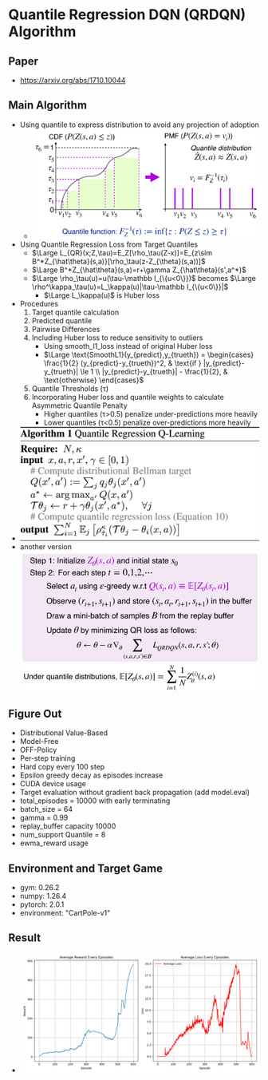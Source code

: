# Quantile Regression DQN (QRDQN) Algorithm
## Paper
* https://arxiv.org/abs/1710.10044
## Main Algorithm
* Using quantile to express distribution to avoid any projection of adoption
  * ![Quantile](Quantile.png)
* Using Quantile Regression Loss from Target Quantiles
  * $\Large L_{QR}(x;Z,\tau)=E_Z[\rho_\tau(Z-x)]=E_{z\sim B^*Z_{\hat\theta}(s,a)}[\rho_\tau(z-Z_{\theta}(s,a))]$
  * $`\Large B^*Z_{\hat\theta}(s,a)=r+\gamma Z_{\hat\theta}(s',a^*)`$
  * $\Large \rho_\tau(u)=u(\tau-\mathbb I_{\{u<0\}})$ becomes $\Large \rho^\kappa_\tau(u)=L_\kappa(u)|\tau-\mathbb I_{\{u<0\}}|$
    * $\Large L_\kappa(u)$ is Huber loss
* Procedures
  1. Target quantile calculation
  2. Predicted quantile
  3. Pairwise Differences
  4. Including Huber loss to reduce sensitivity to outliers
       * Using smooth_l1_loss instead of original Huber loss
       * $`\Large \text{SmoothL1}(y_{predict},y_{trueth}) =
\begin{cases}
\frac{1}{2} (y_{predict}-y_{trueth})^2, & \text{if } |y_{predict}-y_{trueth}| \le 1 \\
|y_{predict}-y_{trueth}| - \frac{1}{2}, & \text{otherwise}
\end{cases}`$
  5. Quantile Thresholds (τ)
  6. Incorporating Huber loss and quantile weights to calculate Asymmetric Quantile Penalty 
        * Higher quantiles (τ>0.5) penalize under-predictions more heavily
        * Lower quantiles (τ<0.5) penalize over-predictions more heavily
* ![QRDQN-Algorithm](QRDQN.png)
* another version ![QRDQN-Algorithm1](QRDQN-1.png)
## Figure Out
* Distributional Value-Based
* Model-Free
* OFF-Policy
* Per-step training
* Hard copy every 100 step
* Epsilon greedy decay as episodes increase
* CUDA device usage
* Target evaluation without gradient back propagation (add model.eval)
* total_episodes = 10000 with early terminating
* batch_size = 64
* gamma      = 0.99
* replay_buffer capacity 10000
* num_support Quantile = 8
* ewma_reward usage
## Environment and Target Game
* gym: 0.26.2
* numpy: 1.26.4 
* pytorch: 2.0.1 
* environment: "CartPole-v1"
## Result
* ![QRDQN](QRDQN_plot-whole.png)
